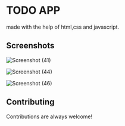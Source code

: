 
# TODO APP
made with the help of html,css and javascript.





## Screenshots

![Screenshot (41)](https://user-images.githubusercontent.com/86554356/126743553-e3a81800-9f3a-4423-b694-b864a1814480.png)
 
 
  ![Screenshot (44)](https://user-images.githubusercontent.com/86554356/126743699-bf5360d8-4c9e-4fb0-9fa3-6a2f9827d595.png)


![Screenshot (46)](https://user-images.githubusercontent.com/86554356/126743745-49fb7527-0b0f-4825-9e75-a164b0ba5f00.png)
## Contributing

Contributions are always welcome!


  
